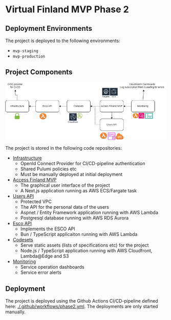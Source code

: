 # Virtual Finland MVP Phase 2

## Deployment Environments

The project is deployed to the following environments:

- `mvp-staging`
- `mvp-production`

## Project Components

![Phase 2](phase2.png "Phase 2 Components")


The project is stored in the following code repositories:

- [Infrastructure](https://github.com/Virtual-Finland-Development/infrastructure)
  - OpenId Connect Provider for CI/CD-pipeline authentication
  - Shared Pulumi policies etc
  - Must be manually deployed at initial deployment
- [Access Finland MVP](https://github.com/Virtual-Finland-Development/access-finland)
  - The graphical user interface of the project
  - A Next.js application running as AWS ECS/Fargate task
- [Users API](https://github.com/Virtual-Finland-Development/users-api)
  - Protected VPC
  - The API for the personal data of the users
  - Aspnet / Entity Framework application running with AWS Lambda
  - Postgresql database running with AWS RDS Aurora
- [Esco API](https://github.com/Virtual-Finland-Development/esco-api)
  - Implements the ESCO API  
  - Bun / TypeScript applicaiton running with AWS Lambda
- [Codesets](https://github.com/Virtual-Finland-Development/codesets)
  - Serve static assets (lists of specifications etc) for the project
  - Node.js / TypeScript application running with AWS Cloudfront, Lambda@Edge and S3
- [Monitoring](https://github.com/Virtual-Finland-Development/monitoring)
  - Service operation dashboards
  - Service error alerts

## Deployment

The project is deployed using the Github Actions CI/CD-pipeline defined here: [./.github/workflows/phase2.yml](../.github/workflows/phase2.yml). The deployments are only started manually.

